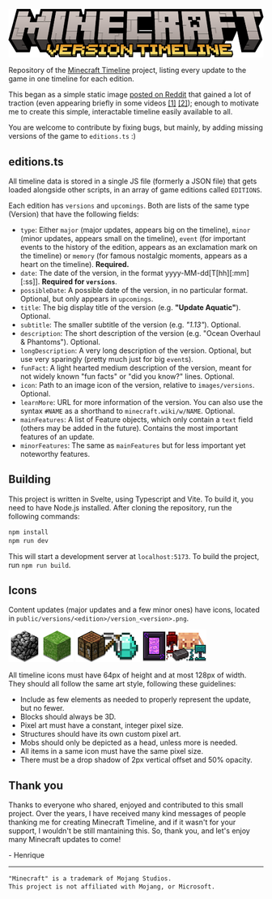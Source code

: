 ![Banner](public/logo.png)

Repository of the [Minecraft Timeline](https://minecraft-timeline.github.io/) project, listing every update to the game in one timeline for each edition.

This began as a simple static image [posted on Reddit](https://old.reddit.com/r/Minecraft/comments/akco1t/seeing_as_a_lot_of_redditors_are_coming_back_to/) that gained a lot of traction (even appearing briefly in some videos [[1]](https://www.youtube.com/watch?v=3m5BAIA2-4Q?t=35) [[2]](https://youtu.be/tTLhWEXxtx4?t=174)); enough to motivate me to create this simple, interactable timeline easily available to all.

You are welcome to contribute by fixing bugs, but mainly, by adding missing versions of the game to `editions.ts` :)

## editions.ts

All timeline data is stored in a single JS file (formerly a JSON file) that gets loaded alongside other scripts, in an array of game editions called `EDITIONS`.

Each edition has `versions` and `upcomings`. Both are lists of the same type (Version) that have the following fields:

- `type`: Either `major` (major updates, appears big on the timeline), `minor` (minor updates, appears small on the timeline), `event` (for important events to the history of the edition, appears as an exclamation mark on the timeline) or `memory` (for famous nostalgic moments, appears as a heart on the timeline). **Required.**
- `date`: The date of the version, in the format yyyy-MM-dd[T[hh][:mm][:ss]]. **Required for `versions`**.
- `possibleDate`: A possible date of the version, in no particular format. Optional, but only appears in `upcomings`.
- `title`: The big display title of the version (e.g. **"Update Aquatic"**). Optional.
- `subtitle`: The smaller subtitle of the version (e.g. *"1.13"*). Optional.
- `description`: The short description of the version (e.g. "Ocean Overhaul & Phantoms"). Optional.
- `longDescription`: A very long description of the version. Optional, but use very sparingly (pretty much just for big `event`s).
- `funFact`: A light hearted medium description of the version, meant for not widely known "fun facts" or "did you know?" lines. Optional.
- `icon`: Path to an image icon of the version, relative to `images/versions`. Optional.
- `learnMore`: URL for more information of the version. You can also use the syntax `#NAME` as a shorthand to `minecraft.wiki/w/NAME`. Optional.
- `mainFeatures`: A list of Feature objects, which only contain a `text` field (others may be added in the future). Contains the most important features of an update.
- `minorFeatures`: The same as `mainFeatures` but for less important yet noteworthy features.

## Building

This project is written in Svelte, using Typescript and Vite. To build it, you need to have Node.js installed. After cloning the repository, run the following commands:

```bash
npm install
npm run dev
```

This will start a development server at `localhost:5173`. To build the project, run `npm run build`.

## Icons

Content updates (major updates and a few minor ones) have icons, located in `public/versions/<edition>/version_<version>.png`.

![Icon example](public/versions/java/version_cave_game.png) ![Icon example](public/versions/java/version_indev_0_31.png) ![Icon example](public/versions/java/version_1_16.png)

All timeline icons must have 64px of height and at most 128px of width. They should all follow the same art style, following these guidelines:

- Include as few elements as needed to properly represent the update, but no fewer.
- Blocks should always be 3D.
- Pixel art must have a constant, integer pixel size.
- Structures should have its own custom pixel art.
- Mobs should only be depicted as a head, unless more is needed.
- All items in a same icon must have the same pixel size.
- There must be a drop shadow of 2px vertical offset and 50% opacity.

## Thank you

Thanks to everyone who shared, enjoyed and contributed to this small project. Over the years, I have received many kind messages of people thanking me for creating Minecraft Timeline, and if it wasn't for your support, I wouldn't be still mantaining this. So, thank you, and let's enjoy many Minecraft updates to come!

\- Henrique

---

```
"Minecraft" is a trademark of Mojang Studios.
This project is not affiliated with Mojang, or Microsoft.
```